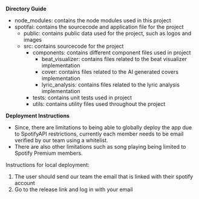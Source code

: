 **Directory Guide**
- node_modules: contains the node modules used in this project
- spotifai: contains the sourcecode and application file for the project
  - public: contains public data used for the project, such as logos and images
  - src: contains sourcecode for the project
    - components: contains different component files used in project
      - beat_visualizer: contains files related to the beat visualizer implementation
      - cover: contains files related to the AI generated covers implementation
      - lyric_analysis: contains files related to the lyric analysis implementation
    - tests: contains unit tests used in project
    - utils: contains utility files used throughout the project

**Deployment Instructions**
- Since, there are limitations to being able to globally deploy the app due to SpotifyAPI restrictions, currently each member needs to be email verified by our team using a whitelist.
- There are also other limitations such as song playing being limited to Spotify Premium members.

Instructions for local deployment:
1. The user should send our team the email that is linked with their spotify account
2. Go to the release link and log in with your email
